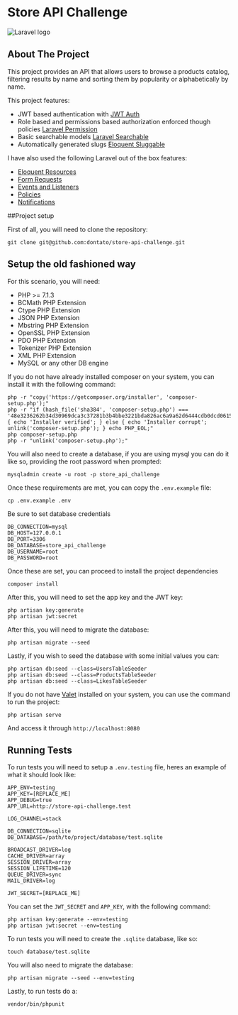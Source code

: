 # Store API Challenge

![Laravel logo](https://laravel.com/assets/img/components/logo-laravel.svg)

## About The Project

This project provides an API that allows users to browse a products catalog, filtering results by name and sorting them by popularity or alphabetically by name.

This project features:

- JWT based authentication with [JWT Auth](https://github.com/tymondesigns/jwt-auth)
- Role based and permissions based authorization enforced though policies [Laravel Permission](https://github.com/spatie/laravel-permission)
- Basic searchable models [Laravel Searchable](https://github.com/nicolaslopezj/searchable)
- Automatically generated slugs [Eloquent Sluggable](https://github.com/cviebrock/eloquent-sluggable)

I have also used the following Laravel out of the box features:

- [Eloquent Resources](https://laravel.com/docs/5.8/eloquent-resources)
- [Form Requests](https://laravel.com/docs/5.8/validation#form-request-validation)
- [Events and Listeners](https://laravel.com/docs/5.8/events)
- [Policies](https://laravel.com/docs/5.8/authorization#writing-policies)
- [Notifications](https://laravel.com/docs/5.8/notifications)

##Project setup

First of all, you will need to clone the repository:

    git clone git@github.com:dontato/store-api-challenge.git

## Setup the old fashioned way

For this scenario, you will need:

- PHP >= 7.1.3
- BCMath PHP Extension
- Ctype PHP Extension
- JSON PHP Extension
- Mbstring PHP Extension
- OpenSSL PHP Extension
- PDO PHP Extension
- Tokenizer PHP Extension
- XML PHP Extension
- MySQL or any other DB engine

If you do not have already installed composer on your system, you can install it with the following command:

    php -r "copy('https://getcomposer.org/installer', 'composer-setup.php');"
    php -r "if (hash_file('sha384', 'composer-setup.php') === '48e3236262b34d30969dca3c37281b3b4bbe3221bda826ac6a9a62d6444cdb0dcd0615698a5cbe587c3f0fe57a54d8f5') { echo 'Installer verified'; } else { echo 'Installer corrupt'; unlink('composer-setup.php'); } echo PHP_EOL;"
    php composer-setup.php
    php -r "unlink('composer-setup.php');"

You will also need to create a database, if you are using mysql you can do it like so, providing the root password when prompted:

    mysqladmin create -u root -p store_api_challenge

Once these requirements are met, you can copy the `.env.example` file:

    cp .env.example .env

Be sure to set database credentials

    DB_CONNECTION=mysql
    DB_HOST=127.0.0.1
    DB_PORT=3306
    DB_DATABASE=store_api_challenge
    DB_USERNAME=root
    DB_PASSWORD=root

Once these are set, you can proceed to install the project dependencies

    composer install

After this, you will need to set the app key and the JWT key:

    php artisan key:generate
    php artisan jwt:secret

After this, you will need to migrate the database:

    php artisan migrate --seed

Lastly, if you wish to seed the database with some initial values you can:

    php artisan db:seed --class=UsersTableSeeder
    php artisan db:seed --class=ProductsTableSeeder
    php artisan db:seed --class=LikesTableSeeder

If you do not have [Valet](https://laravel.com/docs/5.8/valet) installed on your system, you can use the command to run the project:

	php artisan serve

And access it through `http://localhost:8080`

## Running Tests

To run tests you will need to setup a `.env.testing` file, heres an example of what it should look like:

    APP_ENV=testing
    APP_KEY=[REPLACE_ME]
    APP_DEBUG=true
    APP_URL=http://store-api-challenge.test

    LOG_CHANNEL=stack

    DB_CONNECTION=sqlite
    DB_DATABASE=/path/to/project/database/test.sqlite

    BROADCAST_DRIVER=log
    CACHE_DRIVER=array
    SESSION_DRIVER=array
    SESSION_LIFETIME=120
    QUEUE_DRIVER=sync
    MAIL_DRIVER=log

    JWT_SECRET=[REPLACE_ME]

You can set the `JWT_SECRET` and `APP_KEY`, with the following command:

    php artisan key:generate --env=testing
    php artisan jwt:secret --env=testing

To run tests you will need to create the `.sqlite` database, like so:

    touch database/test.sqlite

You will also need to migrate the database:

    php artisan migrate --seed --env=testing

Lastly, to run tests do a:

    vendor/bin/phpunit
